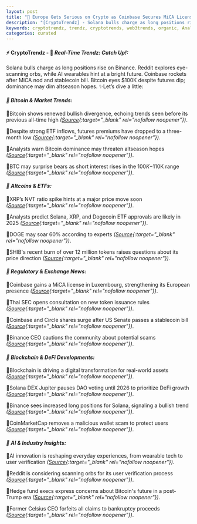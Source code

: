 ```yaml
---
layout: post
title: "🌅 Europe Gets Serious on Crypto as Coinbase Secures MiCA License"
description: "[CryptoTrendz] - Solana bulls charge as long positions rise on Binance. Reddit explores eye-scanning orbs, while AI wearables hint at a bright future. Coinbase rockets after MiCA nod and stablecoin bill. Bitcoin eyes $100K despite futures dip; dominance may dim altseason hopes."
keywords: cryptotrendz, trendz, cryptotrends, web3trends, organic, Analyst, growth, CEO, Crypto, BTC, SEC, Assets, Trading, XRP, Stablecoin, AI, token, Dogecoin
categories: curated
---
```


#### ⚡ CryptoTrendz - 📌 *Real-Time Trendz: Catch Up!:*

Solana bulls charge as long positions rise on Binance. Reddit explores eye-scanning orbs, while AI wearables hint at a bright future. Coinbase rockets after MiCA nod and stablecoin bill. Bitcoin eyes $100K despite futures dip; dominance may dim altseason hopes. ✨Let’s dive a little:


#### *🔖  Bitcoin & Market Trends:*  

🔹Bitcoin shows renewed bullish divergence, echoing trends seen before its previous all-time high *([Source](https://s.avyag.com/8nsf){:target="_blank" rel="nofollow noopener"})*.  

🔹Despite strong ETF inflows, futures premiums have dropped to a three-month low *([Source](https://s.avyag.com/w2ar){:target="_blank" rel="nofollow noopener"})*.  

🔹Analysts warn Bitcoin dominance may threaten altseason hopes *([Source](https://s.avyag.com/5ar1){:target="_blank" rel="nofollow noopener"})*.  

🔹BTC may surprise bears as short interest rises in the $100K-$110K range *([Source](https://s.avyag.com/xh5d){:target="_blank" rel="nofollow noopener"})*.  

#### *🔖  Altcoins & ETFs:*  

🔹XRP’s NVT ratio spike hints at a major price move soon *([Source](https://s.avyag.com/9ge6){:target="_blank" rel="nofollow noopener"})*.  

🔹Analysts predict Solana, XRP, and Dogecoin ETF approvals are likely in 2025 *([Source](https://s.avyag.com/yknu){:target="_blank" rel="nofollow noopener"})*.  

🔹DOGE may soar 60% according to experts *([Source](https://s.avyag.com/0hfr){:target="_blank" rel="nofollow noopener"})*.  

🔹SHIB's recent burn of over 12 million tokens raises questions about its price direction *([Source](https://s.avyag.com/f7x2){:target="_blank" rel="nofollow noopener"})*.  

#### *🔖  Regulatory & Exchange News:*  

🔹Coinbase gains a MiCA license in Luxembourg, strengthening its European presence *([Source](https://s.avyag.com/ic1k){:target="_blank" rel="nofollow noopener"})*.  

🔹Thai SEC opens consultation on new token issuance rules *([Source](https://s.avyag.com/tfnf){:target="_blank" rel="nofollow noopener"})*.  

🔹Coinbase and Circle shares surge after US Senate passes a stablecoin bill *([Source](https://s.avyag.com/096e){:target="_blank" rel="nofollow noopener"})*.  

🔹Binance CEO cautions the community about potential scams *([Source](https://s.avyag.com/4ndb){:target="_blank" rel="nofollow noopener"})*.  

#### *🔖  Blockchain & DeFi Developments:*  

🔹Blockchain is driving a digital transformation for real-world assets *([Source](https://s.avyag.com/fati){:target="_blank" rel="nofollow noopener"})*.  

🔹Solana DEX Jupiter pauses DAO voting until 2026 to prioritize DeFi growth *([Source](https://s.avyag.com/wtdi){:target="_blank" rel="nofollow noopener"})*.  

🔹Binance sees increased long positions for Solana, signaling a bullish trend *([Source](https://s.avyag.com/362s){:target="_blank" rel="nofollow noopener"})*.  

🔹CoinMarketCap removes a malicious wallet scam to protect users *([Source](https://s.avyag.com/0mwv){:target="_blank" rel="nofollow noopener"})*.  

#### *🔖  AI & Industry Insights:*  

🔹AI innovation is reshaping everyday experiences, from wearable tech to user verification *([Source](https://s.avyag.com/vmxn){:target="_blank" rel="nofollow noopener"})*.  

🔹Reddit is considering scanning orbs for its user verification process *([Source](https://s.avyag.com/4ae9){:target="_blank" rel="nofollow noopener"})*.  

🔹Hedge fund execs express concerns about Bitcoin's future in a post-Trump era *([Source](https://s.avyag.com/p52k){:target="_blank" rel="nofollow noopener"})*.  

🔹Former Celsius CEO forfeits all claims to bankruptcy proceeds *([Source](https://s.avyag.com/ebfo){:target="_blank" rel="nofollow noopener"})*.